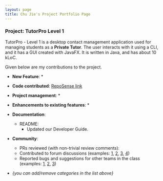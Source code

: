 ```yaml
---
layout: page
title: Chu Jie's Project Portfolio Page
---
```


### Project: TutorPro Level 1

TutorPro - Level 1 is a desktop contact management application used for managing students as a **Private Tutor**. The user interacts with it using a CLI, and it has a GUI created with JavaFX. It is written in Java, and has about 10 kLoC.

Given below are my contributions to the project.

* **New Feature**:
  *

* **Code contributed**: [RepoSense link]()

* **Project management**:
  *

* **Enhancements to existing features**:
  *

* **Documentation**:
  * README:
    * Updated our Developer Guide.


* **Community**:
  * PRs reviewed (with non-trivial review comments):
  * Contributed to forum discussions (examples: [1](), [2](), [3](), [4]())
  * Reported bugs and suggestions for other teams in the class (examples: [1](), [2](), [3]())

* _{you can add/remove categories in the list above}_